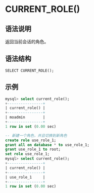 # **CURRENT_ROLE()**

## **语法说明**

返回当前会话的角色。

## **语法结构**

```
SELECT CURRENT_ROLE();
```

## **示例**

```sql
mysql> select current_role();
+----------------+
| current_role() |
+----------------+
| moadmin        |
+----------------+
1 row in set (0.00 sec)

-- 新建一个角色，并且切换到新角色
create role use_role_1;
grant all on database * to use_role_1;
grant use_role_1 to root;
set role use_role_1;
mysql> select current_role();
+----------------+
| current_role() |
+----------------+
| use_role_1     |
+----------------+
1 row in set (0.00 sec)
```
